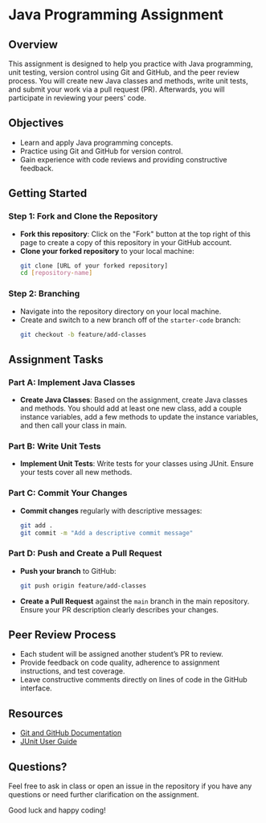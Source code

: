 # Java Programming Assignment

## Overview

This assignment is designed to help you practice with Java programming, unit testing, version control using Git and GitHub, and the peer review process. You will create new Java classes and methods, write unit tests, and submit your work via a pull request (PR). Afterwards, you will participate in reviewing your peers' code.

## Objectives

- Learn and apply Java programming concepts.
- Practice using Git and GitHub for version control.
- Gain experience with code reviews and providing constructive feedback.

## Getting Started

### Step 1: Fork and Clone the Repository

- **Fork this repository**: Click on the "Fork" button at the top right of this page to create a copy of this repository in your GitHub account.
- **Clone your forked repository** to your local machine:
  ```bash
  git clone [URL of your forked repository]
  cd [repository-name]
  ```

### Step 2: Branching

- Navigate into the repository directory on your local machine.
- Create and switch to a new branch off of the `starter-code` branch:
  ```bash
  git checkout -b feature/add-classes
  ```

## Assignment Tasks

### Part A: Implement Java Classes

- **Create Java Classes**: Based on the assignment, create Java classes and methods. You should add at least one new class, add a couple instance variables, add a few methods to update the instance variables, and then call your class in main.

### Part B: Write Unit Tests

- **Implement Unit Tests**: Write tests for your classes using JUnit. Ensure your tests cover all new methods.

### Part C: Commit Your Changes

- **Commit changes** regularly with descriptive messages:
  ```bash
  git add .
  git commit -m "Add a descriptive commit message"
  ```

### Part D: Push and Create a Pull Request

- **Push your branch** to GitHub:
  ```bash
  git push origin feature/add-classes
  ```
- **Create a Pull Request** against the `main` branch in the main repository. Ensure your PR description clearly describes your changes.

## Peer Review Process

- Each student will be assigned another student’s PR to review.
- Provide feedback on code quality, adherence to assignment instructions, and test coverage.
- Leave constructive comments directly on lines of code in the GitHub interface.


## Resources

- [Git and GitHub Documentation](https://docs.github.com)
- [JUnit User Guide](https://junit.org/junit5/docs/current/user-guide/)

## Questions?

Feel free to ask in class or open an issue in the repository if you have any questions or need further clarification on the assignment.

Good luck and happy coding!
